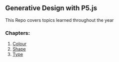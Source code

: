 ## Generative Design with P5.js

This Repo covers topics learned throughout the year 

### Chapters:
1. [Colour](01_colour/)
2. [Shape](02_shape/)
3. [Type](03_type/)



